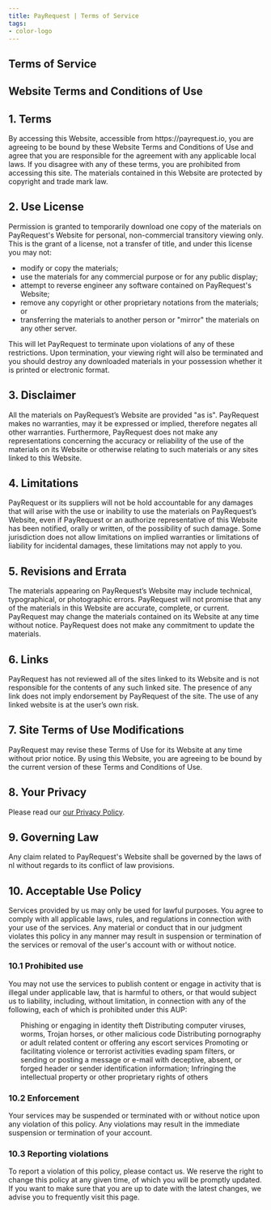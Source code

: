 ```yaml
---
title: PayRequest | Terms of Service
tags:
- color-logo
---
```


<!-- Done for the new website! -->

<!-- Breadcrumb Start -->
<section class="breadcrumb-area">
         <div class="breadcrumb-shape"></div>
         <div class="container">
            <div class="row">
               <div class="col-lg-12">
                  <div class="breadcrumb-inn">
                     <div class="section-title wow fadeInUp" data-wow-duration="1s" data-wow-delay="0.3s">
                       <h2>Terms of <span>Service</span></h2>
                     </div>
                  </div>
               </div>
            </div>
         </div>
</section>
 <!-- Breadcrumb End -->

<section class="about-page-section section_100">
         <div class="container">
            <div class="row">
               <div class="col-md-12 mx-auto text-center">

<h1>Website Terms and Conditions of Use</h1>
<h2>1. Terms</h2>
<p>By accessing this Website, accessible from https://payrequest.io, you are agreeing to be bound by these Website Terms and Conditions of 
Use and agree that you are responsible for the agreement with any applicable local laws.
If you disagree with any of these terms, you are prohibited from accessing this site. 
The materials contained in this Website are protected by copyright and trade mark law. 
</p>

<h2>2. Use License</h2>
<p>Permission is granted to temporarily download one copy of the materials on PayRequest's Website for personal,
non-commercial transitory viewing only. This is the grant of a license, not a transfer of title, and under this license you may not:</p>

<ul>
    <li>modify or copy the materials;</li>
    <li>use the materials for any commercial purpose or for any public display;</li>
    <li>attempt to reverse engineer any software contained on PayRequest's Website;</li>
    <li>remove any copyright or other proprietary notations from the materials; or</li>
    <li>transferring the materials to another person or "mirror" the materials on any other server.</li>
</ul>

<p>This will let PayRequest to terminate upon violations of any of these restrictions. Upon termination, 
your viewing right will also be terminated and you should destroy any downloaded materials in your possession whether it is printed 
or electronic format.</p>

<h2>3. Disclaimer</h2>
<p>All the materials on PayRequest’s Website are provided "as is". PayRequest makes no warranties, may it be expressed or implied, 
therefore negates all other warranties. Furthermore, PayRequest does not make any representations concerning the accuracy 
or reliability of the use of the materials on its Website or otherwise relating to such materials or any sites linked to this Website.</p>

<h2>4. Limitations</h2>
<p>PayRequest or its suppliers will not be hold accountable for any damages that will arise with the use or inability to use the materials on PayRequest’s Website, 
even if PayRequest or an authorize representative of this Website has been notified, orally or written, of the possibility of such damage. 
Some jurisdiction does not allow limitations on implied warranties or limitations of liability for incidental damages,
these limitations may not apply to you.</p>

<h2>5. Revisions and Errata</h2>
<p>The materials appearing on PayRequest’s Website may include technical, typographical, or photographic errors.
PayRequest will not promise that any of the materials in this Website are accurate, complete, or current.
PayRequest may change the materials contained on its Website at any time without notice.
PayRequest does not make any commitment to update the materials.</p>

<h2>6. Links</h2>
<p>PayRequest has not reviewed all of the sites linked to its Website and is not responsible for the contents of any such linked site.
The presence of any link does not imply endorsement by PayRequest of the site. The use of any linked website is at the user’s own risk.</p>

<h2>7. Site Terms of Use Modifications</h2>
<p>PayRequest may revise these Terms of Use for its Website at any time without prior notice. 
By using this Website, you are agreeing to be bound by the current version of these Terms and Conditions of Use.</p>

<h2>8. Your Privacy</h2>
<p>Please read our <a href="https://payrequest.io/privacy">our Privacy Policy</a>.</p>

<h2>9. Governing Law</h2>
<p>Any claim related to PayRequest's Website shall be governed by the laws of nl without regards to its conflict of law provisions.</p>


<h2> 10. Acceptable Use Policy  </h2>
Services provided by us may only be used for lawful purposes. You agree to comply with all applicable laws, rules,
and regulations in connection with your use of the services. 
Any material or conduct that in our judgment violates this policy in any manner may result in suspension or termination of the services or removal of the user's account with or without notice.
<h3> 10.1 Prohibited use </h3>
You may not use the services to publish content or engage in activity that is illegal under applicable law, 
that is harmful to others, or that would subject us to liability, including, without limitation, in connection with any of the following, 
each of which is prohibited under this AUP:
<ul>
Phishing or engaging in identity theft
Distributing computer viruses, worms, Trojan horses, or other malicious code
Distributing pornography or adult related content or offering any escort services
Promoting or facilitating violence or terrorist activities
evading spam filters, or sending or posting a message or e-mail with deceptive, absent, or forged header or sender identification information;
Infringing the intellectual property or other proprietary rights of others
</ul>
<h3> 10.2 Enforcement </h3>
Your services may be suspended or terminated with or without notice upon any violation of this policy.
Any violations may result in the immediate suspension or termination of your account.
<h3> 10.3 Reporting violations </h3>
To report a violation of this policy, please contact us.
We reserve the right to change this policy at any given time, of which you will be promptly updated.
If you want to make sure that you are up to date with the latest changes, we advise you to frequently visit this page.




</div>
</div>    
</div>
</section>

